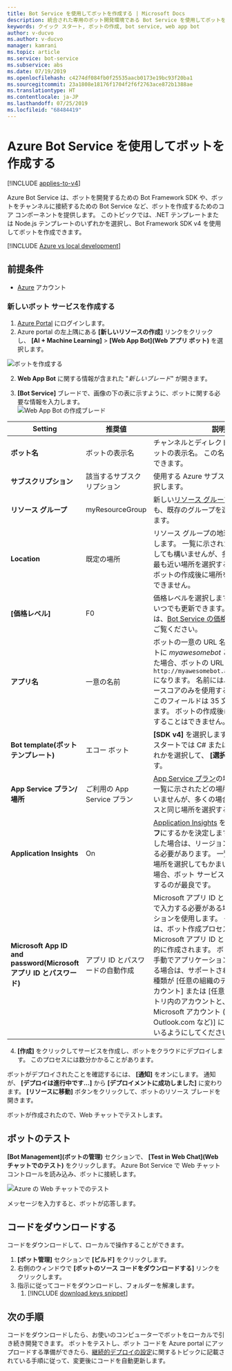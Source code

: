 ```yaml
---
title: Bot Service を使用してボットを作成する | Microsoft Docs
description: 統合された専用のボット開発環境である Bot Service を使用してボットを作成する方法について説明します。
keywords: クイック スタート, ボットの作成, bot service, web app bot
author: v-ducvo
ms.author: v-ducvo
manager: kamrani
ms.topic: article
ms.service: bot-service
ms.subservice: abs
ms.date: 07/19/2019
ms.openlocfilehash: c4274df084fb0f25535aacb0173e19bc93f20ba1
ms.sourcegitcommit: 23a1808e18176f1704f2f6f2763ace872b1388ae
ms.translationtype: HT
ms.contentlocale: ja-JP
ms.lasthandoff: 07/25/2019
ms.locfileid: "68484419"
---
```

# <a name="create-a-bot-with-azure-bot-service"></a>Azure Bot Service を使用してボットを作成する

[!INCLUDE [applies-to-v4](../includes/applies-to.md)]

Azure Bot Service は、ボットを開発するための Bot Framework SDK や、ボットをチャンネルに接続するための Bot Service など、ボットを作成するためのコア コンポーネントを提供します。 このトピックでは、.NET テンプレートまたは Node.js テンプレートのいずれかを選択し、Bot Framework SDK v4 を使用してボットを作成できます。

[!INCLUDE [Azure vs local development](~/includes/snippet-quickstart-paths.md)]

## <a name="prerequisites"></a>前提条件

- [Azure](http://portal.azure.com) アカウント

### <a name="create-a-new-bot-service"></a>新しいボット サービスを作成する

1. [Azure Portal](http://portal.azure.com/) にログインします。
1. Azure portal の左上隅にある **[新しいリソースの作成]** リンクをクリックし、 **[AI + Machine Learning]**  >  **[Web App Bot]\(Web アプリ ボット\)** を選択します。 

![ボットを作成する](../media/azure-bot-quickstarts/abs-create-blade.png)

2. **Web App Bot** に関する情報が含まれた "*新しいブレード*" が開きます。  

3. **[Bot Service]** ブレードで、画像の下の表に示すように、ボットに関する必要な情報を入力します。  <br/>
 ![Web App Bot の作成ブレード](../media/azure-bot-quickstarts/sdk-create-bot-service-blade.png)

 | Setting | 推奨値 | 説明 |
 | ---- | ---- | ---- |
 | **ボット名** | ボットの表示名 | チャンネルとディレクトリに表示されるボットの表示名。 この名前はいつでも変更できます。 |
 | **サブスクリプション** | 該当するサブスクリプション | 使用する Azure サブスクリプションを選択します。 |
 | **リソース グループ** | myResourceGroup | 新しい[リソース グループ](/azure/azure-resource-manager/resource-group-overview#resource-groups)を作成することも、既存のグループを選択することもできます。 |
 | **Location** | 既定の場所 | リソース グループの地理的な場所を選択します。 一覧に示されたどの場所を選択しても構いませんが、多くの場合、顧客に最も近い場所を選択するのが最良です。 ボットの作成後に場所を変更することはできません。 |
 | **[価格レベル]** | F0 | 価格レベルを選択します。 価格レベルはいつでも更新できます。 詳細については、[Bot Service の価格](https://azure.microsoft.com/pricing/details/bot-service/)に関するページをご覧ください。 |
 | **アプリ名** | 一意の名前 | ボットの一意の URL 名。 たとえば、ボットに *myawesomebot* という名前を付けた場合、ボットの URL は `http://myawesomebot.azurewebsites.net` になります。 名前には、英数字とアンダースコアのみを使用する必要があります。 このフィールドは 35 文字に制限されています。 ボットの作成後にアプリ名を変更することはできません。 |
 | **Bot template\(ボット テンプレート\)** | エコー ボット | **[SDK v4]** を選択します。 このクイック スタートでは C# または Node.js のいずれかを選択して、 **[選択]** をクリックします。  
 | **App Service プラン/場所** | ご利用の App Service プラン  | [App Service プラン](https://azure.microsoft.com/pricing/details/app-service/plans/)の場所を選択します。 一覧に示されたどの場所を選択してもかまいませんが、多くの場合、ボット サービスと同じ場所を選択するのが最良です。 |
 | **Application Insights** | On | [Application Insights](/bot-framework/bot-service-manage-analytics) を**オン**にするか、**オフ**にするかを決定します。 **[オン]** を選択した場合は、リージョンの場所も指定する必要があります。 一覧に示されたどの場所を選択してもかまいませんが、多くの場合、ボット サービスと同じ場所を選択するのが最良です。 |
 | **Microsoft App ID and password\(Microsoft アプリ ID とパスワード\)** | アプリ ID とパスワードの自動作成 | Microsoft アプリ ID とパスワードを手動で入力する必要がある場合は、このオプションを使用します。 それ以外の場合は、ボット作成プロセスで新しい Microsoft アプリ ID とパスワードが自動的に作成されます。 ボット サービス用に手動でアプリケーションの登録を作成する場合は、サポートされるアカウントの種類が [任意の組織のディレクトリ内のアカウント] または [任意の組織のディレクトリ内のアカウントと、個人用の Microsoft アカウント (Skype、Xbox、Outlook.com など)] に確実に設定されているようにしてください。 |

4. **[作成]** をクリックしてサービスを作成し、ボットをクラウドにデプロイします。 このプロセスには数分かかることがあります。

ボットがデプロイされたことを確認するには、 **[通知]** をオンにします。 通知が、 **[デプロイは進行中です...]** から **[デプロイメントに成功しました]** に変わります。 **[リソースに移動]** ボタンをクリックして、ボットのリソース ブレードを開きます。

ボットが作成されたので、Web チャットでテストします。 

## <a name="test-the-bot"></a>ボットのテスト
**[Bot Management]\(ボットの管理\)** セクションで、 **[Test in Web Chat]\(Web チャットでのテスト\)** をクリックします。 Azure Bot Service で Web チャット コントロールを読み込み、ボットに接続します。 

![Azure の Web チャットでのテスト](../media/azure-bot-quickstarts/azure-webchat-test.png)

メッセージを入力すると、ボットが応答します。

## <a name="download-code"></a>コードをダウンロードする
コードをダウンロードして、ローカルで操作することができます。 
1. **[ボット管理]** セクションで **[ビルド]** をクリックします。 
1. 右側のウィンドウで **[ボットのソース コードをダウンロードする]** リンクをクリックします。 
1. 指示に従ってコードをダウンロードし、フォルダーを解凍します。
    1. [!INCLUDE [download keys snippet](../includes/snippet-abs-key-download.md)]

## <a name="next-steps"></a>次の手順
コードをダウンロードしたら、お使いのコンピューターでボットをローカルで引き続き開発できます。 ボットをテストし、ボット コードを Azure portal にアップロードする準備ができたら、[継続的デプロイの設定](../bot-service-build-continuous-deployment.md)に関するトピックに記載されている手順に従って、変更後にコードを自動更新します。
